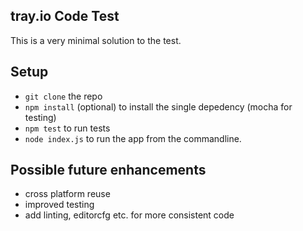 ## tray.io Code Test
This is a very minimal solution to the test.
## Setup
* `git clone` the repo
* `npm install` (optional) to install the single depedency (mocha for testing)
* `npm test` to run tests
* `node index.js` to run the app from the commandline.
## Possible future enhancements
* cross platform reuse
* improved testing
* add linting, editorcfg etc. for more consistent code
